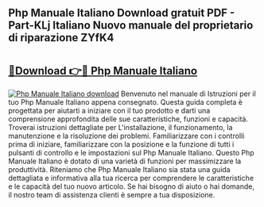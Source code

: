 ## Php Manuale Italiano Download gratuit PDF - Part-KLj Italiano Nuovo manuale del proprietario di riparazione ZYfK4

# <h2><a href="http://dfdd6wg.blite.top/?on=Php+Manuale+Italiano">🔗Download 👉🔴 Php Manuale Italiano</a></h2>

[![Php Manuale Italiano download](https://i.imgur.com/lujVjoI.png)](http://dfdd6wg.blite.top/?on=Php+Manuale+Italiano)
Benvenuto nel manuale di Istruzioni per il tuo Php Manuale Italiano appena consegnato. Questa guida completa è progettata per aiutarti a iniziare con il tuo prodotto e darti una comprensione approfondita delle sue caratteristiche, funzioni e capacità. Troverai istruzioni dettagliate per L'installazione, il funzionamento, la manutenzione e la risoluzione dei problemi. Familiarizzare con i controlli prima di iniziare, familiarizzare con la posizione e la funzione di tutti i pulsanti di controllo e le impostazioni sul Php Manuale Italiano. Questo Php Manuale Italiano è dotato di una varietà di funzioni per massimizzare la produttività. Riteniamo che Php Manuale Italiano sia stata una guida dettagliata e informativa alla tua ricerca per comprendere le caratteristiche e le capacità del tuo nuovo articolo. Se hai bisogno di aiuto o hai domande, il nostro team di assistenza clienti è sempre a tua disposizione.
